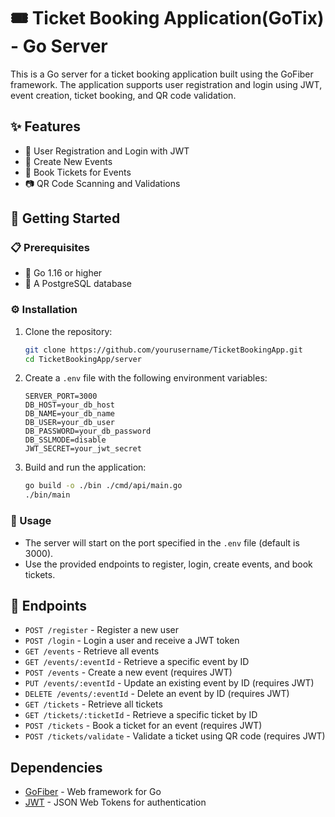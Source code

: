 # 🎟️ Ticket Booking Application(GoTix) - Go Server

This is a Go server for a ticket booking application built using the GoFiber framework. The application supports user registration and login using JWT, event creation, ticket booking, and QR code validation.

## ✨ Features

- 📝 User Registration and Login with JWT
- 🎉 Create New Events
- 🎫 Book Tickets for Events
- 📷 QR Code Scanning and Validations

## 🚀 Getting Started

### 📋 Prerequisites

- 🐹 Go 1.16 or higher
- 🐘 A PostgreSQL database

### ⚙️ Installation

1. Clone the repository:
    ```sh
    git clone https://github.com/yourusername/TicketBookingApp.git
    cd TicketBookingApp/server
    ```

2. Create a `.env` file with the following environment variables:
    ```env
    SERVER_PORT=3000
    DB_HOST=your_db_host
    DB_NAME=your_db_name
    DB_USER=your_db_user
    DB_PASSWORD=your_db_password
    DB_SSLMODE=disable
    JWT_SECRET=your_jwt_secret
    ```

3. Build and run the application:
    ```sh
    go build -o ./bin ./cmd/api/main.go
    ./bin/main
    ```

### 📖 Usage

- The server will start on the port specified in the `.env` file (default is 3000).
- Use the provided endpoints to register, login, create events, and book tickets.

## 🔗 Endpoints

- `POST /register` - Register a new user
- `POST /login` - Login a user and receive a JWT token
- `GET /events` - Retrieve all events
- `GET /events/:eventId` - Retrieve a specific event by ID
- `POST /events` - Create a new event (requires JWT)
- `PUT /events/:eventId` - Update an existing event by ID (requires JWT)
- `DELETE /events/:eventId` - Delete an event by ID (requires JWT)
- `GET /tickets` - Retrieve all tickets
- `GET /tickets/:ticketId` - Retrieve a specific ticket by ID
- `POST /tickets` - Book a ticket for an event (requires JWT)
- `POST /tickets/validate` - Validate a ticket using QR code (requires JWT)

## Dependencies

- [GoFiber](https://gofiber.io/) - Web framework for Go
- [JWT](https://jwt.io/) - JSON Web Tokens for authentication
